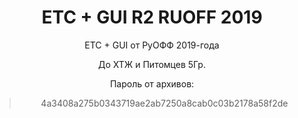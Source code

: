 <h1 style="text-align:center">ETC + GUI R2 RUOFF 2019</h1>

<p style="text-align:center">ETC + GUI от РуОФФ 2019-года</p>

<p style="text-align:center">До ХТЖ и Питомцев 5Гр.</p>

<p style="text-align:center">Пароль от архивов:</p>

<blockquote>
<p style="text-align:center">4a3408a275b0343719ae2ab7250a8cab0c03b2178a58f2de</p>
</blockquote>

<p>&nbsp;</p>
